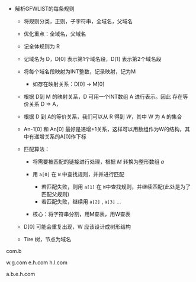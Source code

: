 * 解析GFWLIST的每条规则
    
  * 将规则分类，正则，子字符串，全域名，父域名
  * 优化重点：全域名，父域名
  * 记全体规则为 R
  * 记域名为 D，D[0] 表示第1个域名段，D[1] 表示第2个域名段
  * 将每个域名段映射为INT整数，记录映射，记为M
    
    * 如存在映射关系：D[0] -> M[0]

  * 根据 D到 M 的映射关系，D 可用一个INT数组 A 进行表示。因此 存在等价关系 D => A，

  * 根据 D 到 A的等价关系，我们可以从 R 得到 *W*，其中 W 为 A 的集合
  * An-1[0] 和 An[0] 最好是递增+1关系，这样可以用数组作为W的结构，其中有递增关系的A[0]作下标
  * 匹配算法：

    * 将需要被匹配的链接进行处理，根据 *M* 转换为整形数组 *a*

    * 用 `a[0]` 在 `W` 中查找规则，并并进行匹配
      
      * 若匹配失败，则用 `a[1]` 在 `W`中查找规则，并继续匹配(此处是为了匹配父规则)  
      * 若匹配失败，继续用 `a[2]` , `a[3]` ... 

    * 核心：将字符串分割，用M查表，用W查表

  * D[0] 可能会重复出现，W 应该设计成树形结构
  * Tire 树，节点为域名



com.b



w.g.com
e.h.com
h.l.com


a.b.e.h.com